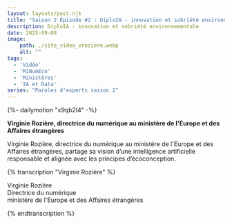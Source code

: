 ```yaml
---
layout: layouts/post.njk
title: "Saison 2 Épisode #2 : DiploIA - innovation et sobriété environnementale"
description: DiploIA - innovation et sobriété environnementale
date: 2025-09-08
image:
    path: ./site_video_vroziere.webp
    alt: ""
tags:
  - 'Vidéo'
  - 'MiNumEco'
  - 'Ministères'
  - 'IA et Data'
series: "Paroles d'experts saison 2"
---
```


<!-- intégraton vidéo dailymotion de la chaine de la DINUM -->
{%- dailymotion "x9qb2l4" -%}

<!-- légende de la vidéo-->
**Virginie Rozière, directrice du numérique au ministère de l'Europe et des Affaires étrangères**

<!-- description-->
Virginie Rozière, directrice du numérique au ministère de l'Europe et des Affaires étrangères, partage sa vision d’une intelligence artificielle responsable et alignée avec les principes d’écoconception.

<!-- transcription-->

{% transcription "Virginie Rozière" %}
<p>
  Virginie Rozière<br>
  Directrice du numérique<br>
  ministère de l'Europe et des Affaires étrangères
</p>

<p>
</p>

{% endtranscription %}
